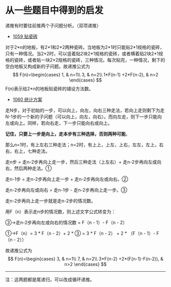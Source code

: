 # 从一些题目中得到的启发

递推有时要往前推两个子问题分析。（双项递推）

- [1059 贴瓷砖](http://codeup.cn/problem.php?id=1059)

对于2\*n的地板，有2\*1和2*2两种瓷砖。当地板为2\*1时只能贴2\*1规格的瓷砖，只有一种情况。当2\*2时，可以竖着贴2块2\*1规格的瓷砖，或者横着贴2块2\*1规格的瓷砖，或者贴一块2\*2规格的瓷砖，三种情况。每次贴完，一种情况，剩下的空白地板又构成新的子问题。故递推公式为
$$
F(n)=\begin{cases} 
		1, & n=1\\ 
		3, & n=2\\
		1*F(n-1) +2*F(n-2), & n>2
	\end{cases}
$$
F(n)表示给2\*n的地板贴瓷砖的铺设方法数。

* [1060 统计方案](http://codeup.cn/problem.php?id=1060)

走N步，对于初始的一步，可以向上，向左，向右三种走法，若向上走则剩下为走N-1步的一个新的子问题（可以向上，向左，向右）。而向左走，则下一步只能向左或向上。同样，若向右走，下一步只能向右或向上。

**记住，只要上一步是向上，走本步有三种选择，否则两种可能**。

那么n=1时，有上左右三种走法；n=2时，有上上，上左，上右，左左，左上，右右，右上，七种走法。

走n步 = 走n-2步再向上走一步，然后三种走法（上左右）+ 走n-2步再向左或向右，然后两种走法。①

走n-1步 = 走n-2步再向上走一步 + 走n-2步再向左或向右。②

走n-2步再向左或向右 = 走n-1步 - 走n-2步再向上走一步。③

走n-2步再向上走一步就是走n-2步的情况数。

用F（n）表示走n步的情况数，则上述文字公式转变为：

③→走n-2步再向左或向右的情况数 = F（n - 1）- F（n - 2）

①→F（n）= 3 * F（n - 2）+ 2 * ③ = 3 * F（n - 2） + 2 * （F（n - 1）- F（n - 2））

故递推公式为
$$
F(n)=\begin{cases} 
		3, & n=1\\ 
		7, & n=2\\
		3*F(n-2) +2*(F(n-1)-F(n-2)), & n>2
	\end{cases}
$$

---

注：这两题都是尾递归，可以改成循环递推。
